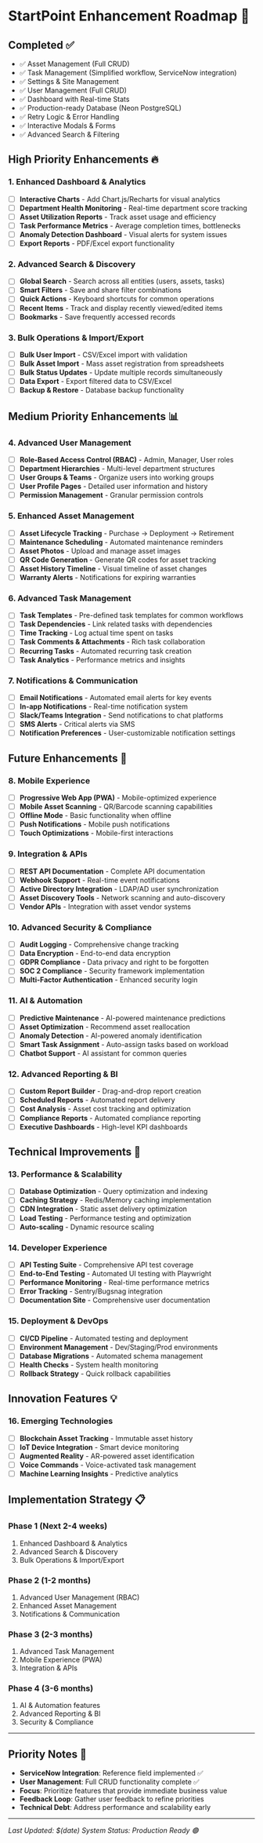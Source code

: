 # StartPoint Enhancement Roadmap 🚀

## **Completed ✅**
- ✅ Asset Management (Full CRUD)
- ✅ Task Management (Simplified workflow, ServiceNow integration)
- ✅ Settings & Site Management
- ✅ User Management (Full CRUD)
- ✅ Dashboard with Real-time Stats
- ✅ Production-ready Database (Neon PostgreSQL)
- ✅ Retry Logic & Error Handling
- ✅ Interactive Modals & Forms
- ✅ Advanced Search & Filtering

## **High Priority Enhancements 🔥**

### **1. Enhanced Dashboard & Analytics**
- [ ] **Interactive Charts** - Add Chart.js/Recharts for visual analytics
- [ ] **Department Health Monitoring** - Real-time department score tracking
- [ ] **Asset Utilization Reports** - Track asset usage and efficiency
- [ ] **Task Performance Metrics** - Average completion times, bottlenecks
- [ ] **Anomaly Detection Dashboard** - Visual alerts for system issues
- [ ] **Export Reports** - PDF/Excel export functionality

### **2. Advanced Search & Discovery**
- [ ] **Global Search** - Search across all entities (users, assets, tasks)
- [ ] **Smart Filters** - Save and share filter combinations
- [ ] **Quick Actions** - Keyboard shortcuts for common operations
- [ ] **Recent Items** - Track and display recently viewed/edited items
- [ ] **Bookmarks** - Save frequently accessed records

### **3. Bulk Operations & Import/Export**
- [ ] **Bulk User Import** - CSV/Excel import with validation
- [ ] **Bulk Asset Import** - Mass asset registration from spreadsheets
- [ ] **Bulk Status Updates** - Update multiple records simultaneously
- [ ] **Data Export** - Export filtered data to CSV/Excel
- [ ] **Backup & Restore** - Database backup functionality

## **Medium Priority Enhancements 📊**

### **4. Advanced User Management**
- [ ] **Role-Based Access Control (RBAC)** - Admin, Manager, User roles
- [ ] **Department Hierarchies** - Multi-level department structures
- [ ] **User Groups & Teams** - Organize users into working groups
- [ ] **User Profile Pages** - Detailed user information and history
- [ ] **Permission Management** - Granular permission controls

### **5. Enhanced Asset Management**
- [ ] **Asset Lifecycle Tracking** - Purchase → Deployment → Retirement
- [ ] **Maintenance Scheduling** - Automated maintenance reminders
- [ ] **Asset Photos** - Upload and manage asset images
- [ ] **QR Code Generation** - Generate QR codes for asset tracking
- [ ] **Asset History Timeline** - Visual timeline of asset changes
- [ ] **Warranty Alerts** - Notifications for expiring warranties

### **6. Advanced Task Management**
- [ ] **Task Templates** - Pre-defined task templates for common workflows
- [ ] **Task Dependencies** - Link related tasks with dependencies
- [ ] **Time Tracking** - Log actual time spent on tasks
- [ ] **Task Comments & Attachments** - Rich task collaboration
- [ ] **Recurring Tasks** - Automated recurring task creation
- [ ] **Task Analytics** - Performance metrics and insights

### **7. Notifications & Communication**
- [ ] **Email Notifications** - Automated email alerts for key events
- [ ] **In-app Notifications** - Real-time notification system
- [ ] **Slack/Teams Integration** - Send notifications to chat platforms
- [ ] **SMS Alerts** - Critical alerts via SMS
- [ ] **Notification Preferences** - User-customizable notification settings

## **Future Enhancements 🔮**

### **8. Mobile Experience**
- [ ] **Progressive Web App (PWA)** - Mobile-optimized experience
- [ ] **Mobile Asset Scanning** - QR/Barcode scanning capabilities
- [ ] **Offline Mode** - Basic functionality when offline
- [ ] **Push Notifications** - Mobile push notifications
- [ ] **Touch Optimizations** - Mobile-first interactions

### **9. Integration & APIs**
- [ ] **REST API Documentation** - Complete API documentation
- [ ] **Webhook Support** - Real-time event notifications
- [ ] **Active Directory Integration** - LDAP/AD user synchronization
- [ ] **Asset Discovery Tools** - Network scanning and auto-discovery
- [ ] **Vendor APIs** - Integration with asset vendor systems

### **10. Advanced Security & Compliance**
- [ ] **Audit Logging** - Comprehensive change tracking
- [ ] **Data Encryption** - End-to-end data encryption
- [ ] **GDPR Compliance** - Data privacy and right to be forgotten
- [ ] **SOC 2 Compliance** - Security framework implementation
- [ ] **Multi-Factor Authentication** - Enhanced security login

### **11. AI & Automation**
- [ ] **Predictive Maintenance** - AI-powered maintenance predictions
- [ ] **Asset Optimization** - Recommend asset reallocation
- [ ] **Anomaly Detection** - AI-powered anomaly identification
- [ ] **Smart Task Assignment** - Auto-assign tasks based on workload
- [ ] **Chatbot Support** - AI assistant for common queries

### **12. Advanced Reporting & BI**
- [ ] **Custom Report Builder** - Drag-and-drop report creation
- [ ] **Scheduled Reports** - Automated report delivery
- [ ] **Cost Analysis** - Asset cost tracking and optimization
- [ ] **Compliance Reports** - Automated compliance reporting
- [ ] **Executive Dashboards** - High-level KPI dashboards

## **Technical Improvements 🔧**

### **13. Performance & Scalability**
- [ ] **Database Optimization** - Query optimization and indexing
- [ ] **Caching Strategy** - Redis/Memory caching implementation
- [ ] **CDN Integration** - Static asset delivery optimization
- [ ] **Load Testing** - Performance testing and optimization
- [ ] **Auto-scaling** - Dynamic resource scaling

### **14. Developer Experience**
- [ ] **API Testing Suite** - Comprehensive API test coverage
- [ ] **End-to-End Testing** - Automated UI testing with Playwright
- [ ] **Performance Monitoring** - Real-time performance metrics
- [ ] **Error Tracking** - Sentry/Bugsnag integration
- [ ] **Documentation Site** - Comprehensive user documentation

### **15. Deployment & DevOps**
- [ ] **CI/CD Pipeline** - Automated testing and deployment
- [ ] **Environment Management** - Dev/Staging/Prod environments
- [ ] **Database Migrations** - Automated schema management
- [ ] **Health Checks** - System health monitoring
- [ ] **Rollback Strategy** - Quick rollback capabilities

## **Innovation Features 💡**

### **16. Emerging Technologies**
- [ ] **Blockchain Asset Tracking** - Immutable asset history
- [ ] **IoT Device Integration** - Smart device monitoring
- [ ] **Augmented Reality** - AR-powered asset identification
- [ ] **Voice Commands** - Voice-activated task management
- [ ] **Machine Learning Insights** - Predictive analytics

## **Implementation Strategy 📋**

### **Phase 1 (Next 2-4 weeks)**
1. Enhanced Dashboard & Analytics
2. Advanced Search & Discovery
3. Bulk Operations & Import/Export

### **Phase 2 (1-2 months)**
1. Advanced User Management (RBAC)
2. Enhanced Asset Management
3. Notifications & Communication

### **Phase 3 (2-3 months)**
1. Advanced Task Management
2. Mobile Experience (PWA)
3. Integration & APIs

### **Phase 4 (3-6 months)**
1. AI & Automation features
2. Advanced Reporting & BI
3. Security & Compliance

---

## **Priority Notes 📝**

- **ServiceNow Integration**: Reference field implemented ✅
- **User Management**: Full CRUD functionality complete ✅
- **Focus**: Prioritize features that provide immediate business value
- **Feedback Loop**: Gather user feedback to refine priorities
- **Technical Debt**: Address performance and scalability early

---

*Last Updated: $(date)*
*System Status: Production Ready 🟢* 